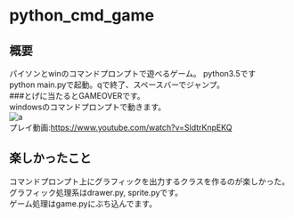 # python_cmd_game
## 概要
パイソンとwinのコマンドプロンプトで遊べるゲーム。
python3.5です  
python main.pyで起動。qで終了、スペースバーでジャンプ。  
###とげに当たるとGAMEOVERです。  
windowsのコマンドプロンプトで動きます。  
![a](https://i.ytimg.com/vi/SldtrKnpEKQ/mqdefault.jpg)  
プレイ動画:<https://www.youtube.com/watch?v=SldtrKnpEKQ>  
## 楽しかったこと
コマンドプロンプト上にグラフィックを出力するクラスを作るのが楽しかった。  
グラフィック処理系はdrawer.py, sprite.pyです。  
ゲーム処理はgame.pyにぶち込んでます。
